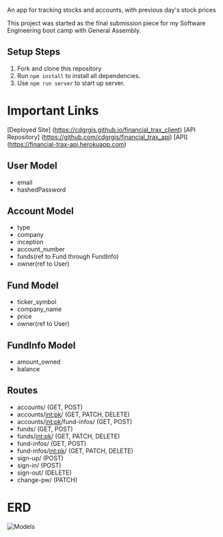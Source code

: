 An app for tracking stocks and accounts, with previous day's stock prices

This project was started as the final submission piece for my Software Engineering boot camp with General Assembly.

## Setup Steps
  1. Fork and clone this repository
  2. Run `npm install` to install all dependencies.
  3. Use `npm run server` to start up server.
   
# Important Links
[Deployed Site] (https://cdgrgis.github.io/financial_trax_client)
[API Repository] (https://github.com/cdgrgis/financial_trax_api)
[API] (https://financial-trax-api.herokuapp.com)

## User Model
  - email
  - hashedPassword

## Account Model
  - type
  - company
  - inception
  - account_number
  - funds(ref to Fund through FundInfo)
  - owner(ref to User)

## Fund Model
  - ticker_symbol
  - company_name
  - price
  - owner(ref to User)

## FundInfo Model
  - amount_owned
  - balance

## Routes
  - accounts/ (GET, POST)
  - accounts/<int:pk>/ (GET, PATCH, DELETE)
  - accounts/<int:pk>/fund-infos/ (GET, POST)
  - funds/ (GET, POST)
  - funds/<int:pk>/ (GET, PATCH, DELETE)
  - fund-infos/ (GET, POST)
  - fund-infos/<int:pk>/ (GET, PATCH, DELETE)
  - sign-up/ (POST)
  - sign-in/ (POST)
  - sign-out/ (DELETE)
  - change-pw/ (PATCH)

# ERD
![Models](https://user-images.githubusercontent.com/88337158/156482703-cb6e21ee-2890-4d3a-bcd3-533f96407315.png)
